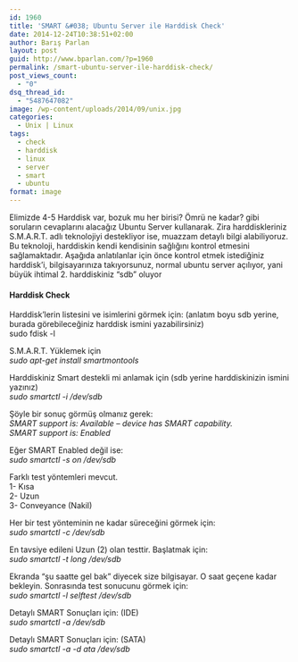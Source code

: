 ```yaml
---
id: 1960
title: 'SMART &#038; Ubuntu Server ile Harddisk Check'
date: 2014-12-24T10:38:51+02:00
author: Barış Parlan
layout: post
guid: http://www.bparlan.com/?p=1960
permalink: /smart-ubuntu-server-ile-harddisk-check/
post_views_count:
  - "0"
dsq_thread_id:
  - "5487647082"
image: /wp-content/uploads/2014/09/unix.jpg
categories:
  - Unix | Linux
tags:
  - check
  - harddisk
  - linux
  - server
  - smart
  - ubuntu
format: image
---
```

<div class="ttr_start">
</div>

Elimizde 4-5 Harddisk var, bozuk mu her birisi? Ömrü ne kadar? gibi soruların cevaplarını alacağız Ubuntu Server kullanarak. Zira harddiskleriniz S.M.A.R.T. adlı teknolojiyi destekliyor ise, muazzam detaylı bilgi alabiliyoruz. Bu teknoloji, harddiskin kendi kendisinin sağlığını kontrol etmesini sağlamaktadır. Aşağıda anlatılanlar için önce kontrol etmek istediğiniz harddisk&#8217;i, bilgisayarınıza takıyorsunuz, normal ubuntu server açılıyor, yani büyük ihtimal 2. harddiskiniz &#8220;sdb&#8221; oluyor

#### Harddisk Check

Harddisk&#8217;lerin listesini ve isimlerini görmek için: (anlatım boyu sdb yerine, burada görebileceğiniz harddisk ismini yazabilirsiniz)  
sudo fdisk -l

S.M.A.R.T. Yüklemek için  
_sudo apt-get install smartmontools_

Harddiskiniz Smart destekli mi anlamak için (sdb yerine harddiskinizin ismini yazınız)  
_sudo smartctl -i /dev/sdb_

Şöyle bir sonuç görmüş olmanız gerek:  
_SMART support is: Available &#8211; device has SMART capability._  
_SMART support is: Enabled_

Eğer SMART Enabled değil ise:  
_sudo smartctl -s on /dev/sdb_

Farklı test yöntemleri mevcut.  
1- Kısa  
2- Uzun  
3- Conveyance (Nakil)

Her bir test yönteminin ne kadar süreceğini görmek için:  
_sudo smartctl -c /dev/sdb_

En tavsiye edileni Uzun (2) olan testtir. Başlatmak için:  
_sudo smartctl -t long /dev/sdb_

Ekranda &#8220;şu saatte gel bak&#8221; diyecek size bilgisayar. O saat geçene kadar bekleyin. Sonrasında test sonucunu görmek için:  
_sudo smartctl -l selftest /dev/sdb_

Detaylı SMART Sonuçları için: (IDE)  
_sudo smartctl -a /dev/sdb_

Detaylı SMART Sonuçları için: (SATA)  
_sudo smartctl -a -d ata /dev/sdb_

<div class="ttr_end">
</div>